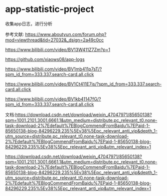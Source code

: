 # app-statistic-project
收集app日志，进行分析

参考文献:
https://www.aboutyun.com/forum.php?mod=viewthread&tid=27032&_dsign=2a49c0cc

https://www.bilibili.com/video/BV13W411Z7Zm?p=1

https://github.com/xiaows08/app-logs

https://www.bilibili.com/video/BV1mb411p7sT/?spm_id_from=333.337.search-card.all.click

https://www.bilibili.com/video/BV1Ct411E7is/?spm_id_from=333.337.search-card.all.click

https://www.bilibili.com/video/BV1kb41147fG/?spm_id_from=333.337.search-card.all.click

文档:https://download.csdn.net/download/weixin_47047971/85650138?spm=1001.2101.3001.6661.1&utm_medium=distribute.pc_relevant_t0.none-task-download-2%7Edefault%7EBlogCommendFromBaidu%7EPaid-1-85650138-blog-84296229.235%5Ev38%5Epc_relevant_anti_vip&depth_1-utm_source=distribute.pc_relevant_t0.none-task-download-2%7Edefault%7EBlogCommendFromBaidu%7EPaid-1-85650138-blog-84296229.235%5Ev38%5Epc_relevant_anti_vip&utm_relevant_index=1

https://download.csdn.net/download/weixin_47047971/85650138?spm=1001.2101.3001.6661.1&utm_medium=distribute.pc_relevant_t0.none-task-download-2%7Edefault%7EBlogCommendFromBaidu%7EPaid-1-85650138-blog-84296229.235%5Ev38%5Epc_relevant_anti_vip&depth_1-utm_source=distribute.pc_relevant_t0.none-task-download-2%7Edefault%7EBlogCommendFromBaidu%7EPaid-1-85650138-blog-84296229.235%5Ev38%5Epc_relevant_anti_vip&utm_relevant_index=1
